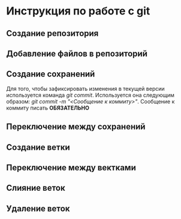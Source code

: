 # Инструкция по работе с git

## Создание репозитория

## Добавление файлов в репозиторий

## Создание сохранений
Для того, чтобы зафиксировать изменения в текущей версии используется команда *git commit*. Используется она следующим образом: *git commit -m "<Сообщение к коммиту>"*. Сообщение к коммиту писать **ОБЯЗАТЕЛЬНО**
## Переключение между сохранений

## Создание ветки

## Переключение между вектками

## Слияние веток

## Удаление веток